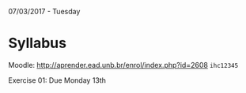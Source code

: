 07/03/2017 - Tuesday

# Syllabus

Moodle: http://aprender.ead.unb.br/enrol/index.php?id=2608 `ihc12345`

Exercise 01: Due Monday 13th
